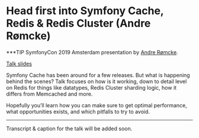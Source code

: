 # Head first into Symfony Cache, Redis & Redis Cluster (Andre Rømcke)

***TIP
SymfonyCon 2019 Amsterdam presentation by [Andre Rømcke](https://connect.symfony.com/api/alternates/56662e4b-9800-4add-9686-b25ea1404c6c).

[Talk slides](https://www.slideshare.net/andreromcke/symfonycon-2019-head-first-into-symfony-cache-redis-redis-cluster)

Symfony Cache has been around for a few releases. But what is happening behind the scenes? Talk focuses on how is it working, down to detail level on Redis for things like datatypes, Redis Cluster sharding logic, how it differs from Memcached and more. 

Hopefully you’ll learn how you can make sure to get optimal performance, what opportunities exists, and which pitfalls to try to avoid.
***

Transcript & caption for the talk will be added soon.
